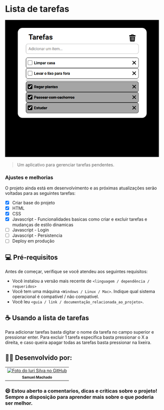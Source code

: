 # Lista de tarefas

<img src="assets/Thumb.png">

> Um aplicativo para gerenciar tarefas pendentes.

### Ajustes e melhorias

O projeto ainda está em desenvolvimento e as próximas atualizações serão voltadas para as seguintes tarefas:

- [x] Criar base do projeto
- [x] HTML
- [x] CSS 
- [x] Javascript - Funcionalidades basicas como criar e excluir tarefas e mudanças de estilo dinamicas
- [ ] Javascript - Login
- [ ] Javascript - Persistencia
- [ ] Deploy em produção

## 💻 Pré-requisitos

Antes de começar, verifique se você atendeu aos seguintes requisitos:

- Você instalou a versão mais recente de `<linguagem / dependência / requeridos>`
- Você tem uma máquina `<Windows / Linux / Mac>`. Indique qual sistema operacional é compatível / não compatível.
- Você leu `<guia / link / documentação_relacionada_ao_projeto>`.


## ☕ Usando a lista de tarefas

Para adicionar tarefas basta digitar o nome da tarefa no campo superior e pressionar enter.
Para excluir 1 tarefa especifica basta pressionar o X a direita, e caso queira apagar todas as tarefas basta pressionar na lixeira.

## 👨‍💻 Desenvolvido por:

<table>
  <tr>
    <td align="center">
      <a href="https://www.linkedin.com/in/samuelmachadoduarte/" title="Meu linkedin">
        <img src="https://avatars.githubusercontent.com/u/106278731?v=4" width="100px;" alt="Foto do Iuri Silva no GitHub"/><br>
        <sub>
          <b>Samuel Machado</b>
        </sub>
      </a>
    </td>
  </tr>
</table>

### 😄 Estou aberto a comentarios, dicas e criticas sobre o projeto! Sempre a disposição para aprender mais sobre o que poderia ser melhor.
